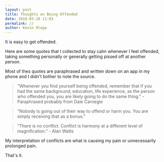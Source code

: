 ```yaml
--- 
layout: post 
title: Thoughts on Being Offended
date: 2018-03-28 11:03
permalink: // 
author: Kevin Olega 
--- 
```

It is easy to get offended.

Here are some quotes that I collected to stay calm whenever I feel offended, taking something personally or generally getting pissed off at another person.

Most of thes quotes are paraphrased and written down on an app in my phone and I didn't bother to note the source.


> "Whenever you find yourself being offended, remember that if you had the same background, education, life experience, as the person who offended you, you are likely going to do the same thing." - Paraphrased probably from Dale Carnegie

> "Nobody is going out of their way to offend or harm you. You are simply receiving that as a bonus."

> "There is no conflict. Conflict is harmony at a different level of magnification." - Alan Watts


My interpretation of conflicts are what is causing my pain or unnecessarily prolonged pain.

That's it.

